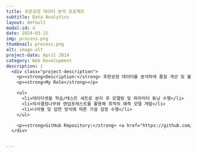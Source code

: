 ```yaml
---
title: 후판공정 데이터 분석 프로젝트
subtitle: Data Analytics
layout: default
modal-id: 4
date: 2024-03-15
img: process.png
thumbnail: process.png
alt: image-alt
project-date: April 2014
category: Web Development
description: |
  <div class="project-description">
    <p><strong>Description:</strong> 후판공정 데이터를 분석하여 품질 개선 및 불량률 저감을 목표로 함</p>
    <p><strong>My Role</strong></p>

    <ul>
      <li>데이터셋을 학습/테스트 세트로 분리 후 모델링 및 파라미터 튜닝 수행</li>
      <li>의사결정나무와 랜덤포레스트를 활용해 최적의 예측 모델 개발</li>
      <li>나라별 및 압연 방식에 따른 가설 검정 수행</li>
    </ul>

    <p><strong>GitHub Repository:</strong> <a href="https://github.com/HaileysArchives/portfolio_code/tree/main/C2_%ED%9B%84%ED%8C%90%EA%B3%B5%EC%A0%95" target="_blank">GitHub Link</a></p>
  </div>


---
```

